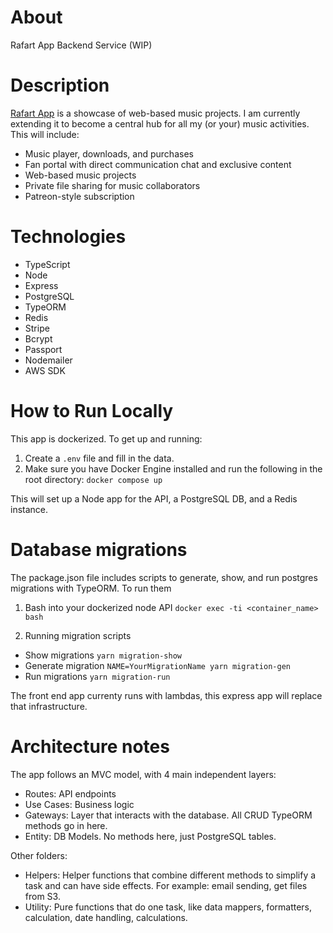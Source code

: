 # About
Rafart App Backend Service (WIP)

# Description
[Rafart App](https://app.rafartmusic.com) is a showcase of web-based music projects. I am currently extending it to become a central hub for all my (or your) music activities. This will include:

- Music player, downloads, and purchases
- Fan portal with direct communication chat and exclusive content
- Web-based music projects
- Private file sharing for music collaborators
- Patreon-style subscription

# Technologies
- TypeScript
- Node
- Express
- PostgreSQL
- TypeORM
- Redis
- Stripe
- Bcrypt
- Passport
- Nodemailer
- AWS SDK

# How to Run Locally
This app is dockerized. To get up and running:
1. Create a `.env` file and fill in the data.
2. Make sure you have Docker Engine installed and run the following in the root directory:
   `docker compose up`

This will set up a Node app for the API, a PostgreSQL DB, and a Redis instance.

# Database migrations
The package.json file includes scripts to generate, show, and run postgres migrations with TypeORM. To run them
1. Bash into your dockerized node API
`docker exec -ti <container_name> bash`

2. Running migration scripts
- Show migrations `yarn migration-show`
- Generate migration `NAME=YourMigrationName yarn migration-gen`
- Run migrations `yarn migration-run`

The front end app currenty runs with lambdas, this express app will replace that infrastructure.

# Architecture notes
The app follows an MVC model, with 4 main independent layers:

- Routes: API endpoints
- Use Cases: Business logic
- Gateways: Layer that interacts with the database. All CRUD TypeORM methods go in here.
- Entity: DB Models. No methods here, just PostgreSQL tables.

Other folders:
- Helpers: Helper functions that combine different methods to simplify a task and can have side effects. For example: email sending, get files from S3.
- Utility: Pure functions that do one task, like data mappers, formatters, calculation, date handling, calculations.